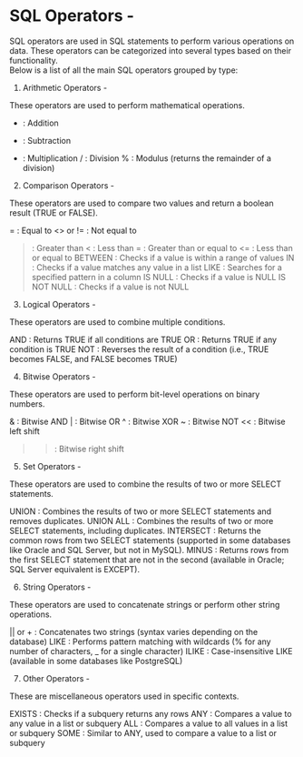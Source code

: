 # SQL Operators -

SQL operators are used in SQL statements to perform various operations on data. These operators can be categorized into several types based on their functionality. <br>
Below is a list of all the main SQL operators grouped by type:

1. Arithmetic Operators -

These operators are used to perform mathematical operations.

+ : Addition 
- : Subtraction
* : Multiplication
/ : Division
% : Modulus (returns the remainder of a division)


2. Comparison Operators -

These operators are used to compare two values and return a boolean result (TRUE or FALSE).

= : Equal to
<> or != : Not equal to
> : Greater than
< : Less than
>= : Greater than or equal to
<= : Less than or equal to
BETWEEN : Checks if a value is within a range of values
IN : Checks if a value matches any value in a list
LIKE : Searches for a specified pattern in a column
IS NULL : Checks if a value is NULL
IS NOT NULL : Checks if a value is not NULL

3. Logical Operators -

These operators are used to combine multiple conditions.

AND : Returns TRUE if all conditions are TRUE
OR : Returns TRUE if any condition is TRUE
NOT : Reverses the result of a condition (i.e., TRUE becomes FALSE, and FALSE becomes TRUE)

4. Bitwise Operators -

These operators are used to perform bit-level operations on binary numbers.

& : Bitwise AND
| : Bitwise OR
^ : Bitwise XOR
~ : Bitwise NOT
<< : Bitwise left shift
>> : Bitwise right shift

5. Set Operators -

These operators are used to combine the results of two or more SELECT statements.

UNION : Combines the results of two or more SELECT statements and removes duplicates.
UNION ALL : Combines the results of two or more SELECT statements, including duplicates.
INTERSECT : Returns the common rows from two SELECT statements (supported in some databases like Oracle and SQL Server, but not in MySQL).
MINUS : Returns rows from the first SELECT statement that are not in the second (available in Oracle; SQL Server equivalent is EXCEPT).

6. String Operators -

These operators are used to concatenate strings or perform other string operations.

|| or + : Concatenates two strings (syntax varies depending on the database)
LIKE : Performs pattern matching with wildcards (% for any number of characters, _ for a single character)
ILIKE : Case-insensitive LIKE (available in some databases like PostgreSQL)

7. Other Operators -

These are miscellaneous operators used in specific contexts.

EXISTS : Checks if a subquery returns any rows
ANY : Compares a value to any value in a list or subquery
ALL : Compares a value to all values in a list or subquery
SOME : Similar to ANY, used to compare a value to a list or subquery